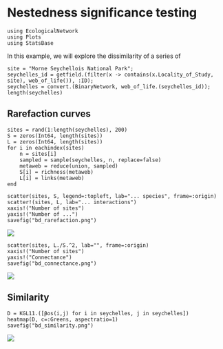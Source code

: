 # Nestedness significance testing

```@setup betadiv_uc
using EcologicalNetwork
using Plots
using StatsBase
```


In this example, we will explore the dissimilarity of a series of

```@example betadiv_uc
site = "Morne Seychellois National Park";
seychelles_id = getfield.(filter(x -> contains(x.Locality_of_Study, site), web_of_life()), :ID);
seychelles = convert.(BinaryNetwork, web_of_life.(seychelles_id));
length(seychelles)
```

## Rarefaction curves

```@example betadiv_uc
sites = rand(1:length(seychelles), 200)
S = zeros(Int64, length(sites))
L = zeros(Int64, length(sites))
for i in eachindex(sites)
    n = sites[i]
    sampled = sample(seychelles, n, replace=false)
    metaweb = reduce(union, sampled)
    S[i] = richness(metaweb)
    L[i] = links(metaweb)
end
```

```@example betadiv_uc
scatter(sites, S, legend=:topleft, lab="... species", frame=:origin)
scatter!(sites, L, lab="... interactions")
xaxis!("Number of sites")
yaxis!("Number of ...")
savefig("bd_rarefaction.png")
```

![](bd_rarefaction.png)

```@example betadiv_uc
scatter(sites, L./S.^2, lab="", frame=:origin)
xaxis!("Number of sites")
yaxis!("Connectance")
savefig("bd_connectance.png")
```

![](bd_connectance.png)

## Similarity

```@example betadiv_uc
D = KGL11.([βos(i,j) for i in seychelles, j in seychelles])
heatmap(D, c=:Greens, aspectratio=1)
savefig("bd_similarity.png")
```

![](bd_similarity.png)
